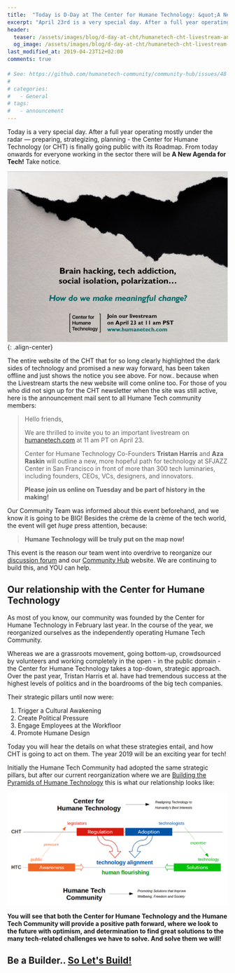 ```yaml
---
title:  "Today is D-Day at The Center for Humane Technology: &quot;A New Agenda for Tech&quot; Livestream"
excerpt: "April 23rd is a very special day. After a full year operating under the radar, preparing, The Center for Humane Technology will set &quot;A New Agenda for Tech&quot;!"
header:
  teaser: /assets/images/blog/d-day-at-cht/humanetech-cht-livestream-announcement.jpg
  og_image: /assets/images/blog/d-day-at-cht/humanetech-cht-livestream-announcement.jpg
last_modified_at: 2019-04-23T12+02:00
comments: true

# See: https://github.com/humanetech-community/community-hub/issues/48
# 
# categories:
#   - General
# tags:
#   - announcement
---
```


Today is a very special day. After a full year operating mostly under the radar — preparing, strategizing, planning - the Center for Humane Technology (or CHT) is finally going public with its Roadmap. From today onwards for everyone working in the sector there will be **A New Agenda for Tech!** Take notice.

![Center for Humane Technology Announcement](/assets/images/blog/d-day-at-cht/humanetech-cht-livestream-announcement.jpg){: .align-center}

The entire website of the CHT that for so long clearly highlighted the dark sides of technology and promised a new way forward, has been taken offline and just shows the notice you see above. For now.. because when the Livestream starts the new website will come online too. For those of you who did not sign up for the CHT newsletter when the site was still active, here is the announcement mail sent to all Humane Tech community members:

>Hello friends, 
>
>We are thrilled to invite you to an important livestream on [humanetech.com](https://humanetech.com) at 11 am PT on April 23. 
>
>Center for Humane Technology Co-Founders **Tristan Harris** and **Aza Raskin** will outline a new, more hopeful path for technology at SFJAZZ Center in San Francisco in front of more than 300 tech luminaries, including founders, CEOs, VCs, designers, and innovators.
>
>**Please join us online on Tuesday and be part of history in the making!** 

Our Community Team was informed about this event beforehand, and we know it is going to be BIG! Besides the crème de la crème of the tech world, the event will get _huge_ press attention, because:

> **Humane Technology will be truly put on the map now!**

This event is the reason our team went into overdrive to reorganize our [discussion forum](https://humanetech.community) and our [Community Hub](https://community.humanetech.com/t/3824) website. We are continuing to build this, and YOU can help.

## Our relationship with the Center for Humane Technology

As most of you know, our community was founded by the Center for Humane Technology in February last year. In the course of the year, we reorganized ourselves as the independently operating Humane Tech Community.

Whereas we are a grassroots movement, going bottom-up, crowdsourced by volunteers and working completely in the open - in the public domain - the Center for Humane Technology takes a top-down, strategic approach. Over the past year, Tristan Harris et al. have had tremendous success at the highest levels of politics and in the boardrooms of the big tech companies.

Their strategic pillars until now were:

1. Trigger a Cultural Awakening
2. Create Political Pressure
3. Engage Employees at the Workfloor
4. Promote Humane Design

Today you will hear the details on what these strategies entail, and how CHT is going to act on them. The year 2019 will be an exciting year for tech!

Initially the Humane Tech Community had adopted the same strategic pillars, but after our current reorganization where we are [Building the Pyramids of Humane Technology](https://community.humanetech.com/t/3322) this is what our relationship looks like:

![humane-tech-community-center-affiliation](/assets/images/blog/d-day-at-cht/humane-tech-community-center-affiliation.png) 

**You will see that both the Center for Humane Technology and the Humane Tech Community will provide a positive path forward, where we look to the future with optimism, and determination to find great solutions to the many tech-related challenges we have to solve. And solve them we will!**

## Be a Builder.. <a href="https://community.humanetech.com/t/3322">So Let's Build!</a>